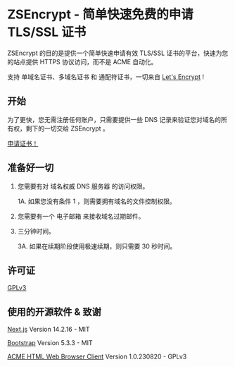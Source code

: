 # ZSEncrypt - 简单快速免费的申请 TLS/SSL 证书

ZSEncrypt 的目的是提供一个简单快速申请有效 TLS/SSL 证书的平台，快速为您的站点提供 HTTPS 协议访问，而不是 ACME 自动化。

支持 单域名证书、多域名证书 和 通配符证书，一切来自 <a href="https://letsencrypt.org/" target="_blank">Let's Encrypt</a> !

## 开始

为了更快，您无需注册任何账户，只需要提供一些 DNS 记录来验证您对域名的所有权，剩下的一切交给 ZSEncrypt 。

<a href="https://zsencrypt.zeoseven.com/start/" target="_blank">申请证书！</a>

## 准备好一切

1. 您需要有对 域名权威 DNS 服务器 的访问权限。

    1A. 如果您没有条件 1 ，则需要拥有域名的文件控制权限。

2. 您需要有一个 电子邮箱 来接收域名过期邮件。

3. 三分钟时间。

    3A. 如果在续期阶段使用极速续期，则只需要 30 秒时间。

## 许可证

<a href="./LICENSE">GPLv3</a>

## 使用的开源软件 & 致谢

<p><a href="https://nextjs.org/" target="_blank">Next.js</a><span> Version 14.2.16 - MIT</span></p>
<p><a href="https://getbootstrap.com/" target="_blank">Bootstrap</a><span> Version 5.3.3 - MIT</span></p>
<p><a href="https://github.com/xiangyuecn/ACME-HTML-Web-Browser-Client" target="_blank">ACME HTML Web Browser Client</a><span> Version 1.0.230820 - GPLv3</span></p>

